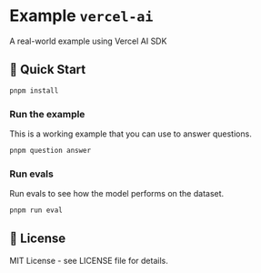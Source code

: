 # Example `vercel-ai`

A real-world example using Vercel AI SDK

## 🚀 Quick Start

```bash
pnpm install
```

### Run the example

This is a working example that you can use to answer questions.

```bash
pnpm question answer
```

### Run evals

Run evals to see how the model performs on the dataset.

```bash
pnpm run eval
```

## 📄 License

MIT License - see LICENSE file for details.